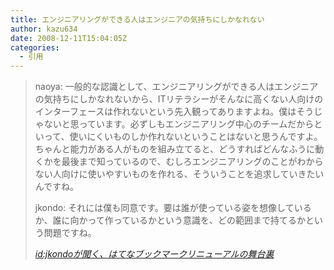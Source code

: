 ```yaml
---
title: エンジニアリングができる人はエンジニアの気持ちにしかなれない
author: kazu634
date: 2008-12-11T15:04:05Z
categories:
  - 引用
---
```

<div class="section">
<blockquote title="id" cite="http://b.hatena.ne.jp/html/backstage_interview/">
<p>
      naoya: 一般的な認識として、エンジニアリングができる人はエンジニアの気持ちにしかなれないから、ITリテラシーがそんなに高くない人向けのインターフェースは作れないという先入観ってありますよね。僕はそうじゃないと思っています。必ずしもエンジニアリング中心のチームだからといって、使いにくいものしか作れないということはないと思うんですよ。ちゃんと能力がある人がものを組み立てると、どうすればどんなふうに動くかを最後まで知っているので、むしろエンジニアリングのことがわからない人向けに使いやすいものを作れる、そういうことを追求していきたいんですね。
</p>

<p>
      jkondo: それには僕も同意です。要は誰が使っている姿を想像しているか、誰に向かって作っているかという意識を、どの範囲まで持てるかという問題ですね。
</p>

<p>
<cite><a href="http://b.hatena.ne.jp/html/backstage_interview/" onclick="__gaTracker('send', 'event', 'outbound-article', 'http://b.hatena.ne.jp/html/backstage_interview/', 'id:jkondoが聞く、はてなブックマークリニューアルの舞台裏');" target="_blank">id:jkondoが聞く、はてなブックマークリニューアルの舞台裏</a></cite>
</p>
</blockquote>
</div>
